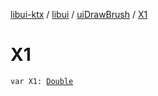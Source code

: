[libui-ktx](../../index.md) / [libui](../index.md) / [uiDrawBrush](index.md) / [X1](./-x1.md)

# X1

`var X1: `[`Double`](https://kotlinlang.org/api/latest/jvm/stdlib/kotlin/-double/index.html)